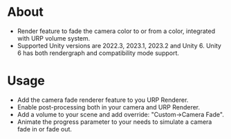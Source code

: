 # About

* Render feature to fade the camera color to or from a color, integrated with URP volume system.
* Supported Unity versions are 2022.3, 2023.1, 2023.2 and Unity 6. Unity 6 has both rendergraph and compatibility mode support.

# Usage

* Add the camera fade renderer feature to you URP Renderer.
* Enable post-processing both in your camera and URP Renderer.
* Add a volume to your scene and add override: "Custom->Camera Fade".
* Animate the progress parameter to your needs to simulate a camera fade in or fade out.
